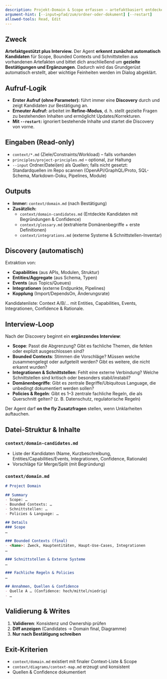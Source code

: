 ```yaml
---
description: Projekt-Domain & Scope erfassen – artefaktbasiert entdecken mit gezielten Rückfragen
argument-hint: [--input=pfad/zum/ordner-oder-dokument] [--restart]
allowed-tools: Read, Edit
---
```


## Zweck
**Artefaktgestützt plus Interview.** Der Agent **erkennt zunächst automatisch Kandidaten** für Scope, Bounded Contexts und Schnittstellen aus vorhandenen Artefakten und bittet dich anschließend um **gezielte Bestätigungen und Ergänzungen**. Dadurch wird das Grundgerüst automatisch erstellt, aber wichtige Feinheiten werden im Dialog abgeklärt.

## Aufruf-Logik
- **Erster Aufruf (ohne Parameter):** führt immer eine **Discovery** durch und zeigt Kandidaten zur Bestätigung an.
- **Erneuter Aufruf:** arbeitet im **Refine-Modus**, d. h. stellt gezielte Fragen zu bestehenden Inhalten und ermöglicht Updates/Korrekturen.
- **Mit `--restart`:** ignoriert bestehende Inhalte und startet die Discovery von vorne.

## Eingaben (Read-only)
- `context/*.md` (Ziele/Constraints/Workload) – falls vorhanden
- `principles/project-principles.md` – optional, zur Haltung
- `--input` Ordner/Datei(en) als Quellen; falls nicht gesetzt: Standardquellen im Repo scannen (OpenAPI/GraphQL/Proto, SQL-Schema, Markdown-Doku, Pipelines, Module)

## Outputs
- **Immer:** `context/domain.md` (nach Bestätigung)
- **Zusätzlich:**
  - `context/domain-candidates.md` (Entdeckte Kandidaten mit Begründungen & Confidence)
  - `context/glossary.md` (extrahierte Domänenbegriffe + erste Definitionen)
  - `context/integrations.md` (externe Systeme & Schnittstellen-Inventar)

## Discovery (automatisch)
Extraktion von:
- **Capabilities** (aus APIs, Modulen, Struktur)
- **Entities/Aggregate** (aus Schema, Typen)
- **Events** (aus Topics/Queues)
- **Integrationen** (externe Endpunkte, Pipelines)
- **Kopplung** (Import/DependsOn, Änderungsrate)

Kandidatenliste: Context A/B/… mit Entities, Capabilities, Events, Integrationen, Confidence & Rationale.

## Interview-Loop
Nach der Discovery beginnt ein **ergänzendes Interview**:
- **Scope**: Passt die Abgrenzung? Gibt es fachliche Themen, die fehlen oder explizit ausgeschlossen sind?
- **Bounded Contexts**: Stimmen die Vorschläge? Müssen welche zusammengelegt oder aufgeteilt werden? Gibt es weitere, die nicht erkannt wurden?
- **Integrationen & Schnittstellen**: Fehlt eine externe Verbindung? Welche Schnittstellen sind kritisch oder besonders stabil/instabil?
- **Domänenbegriffe**: Gibt es zentrale Begriffe/Ubiquitous Language, die unbedingt dokumentiert werden sollen?
- **Policies & Regeln**: Gibt es 1–3 zentrale fachliche Regeln, die als Querschnitt gelten? (z. B. Datenschutz, regulatorische Regeln)

Der Agent darf **on the fly Zusatzfragen** stellen, wenn Unklarheiten auftauchen.

## Datei-Struktur & Inhalte
### `context/domain-candidates.md`
- Liste der Kandidaten (Name, Kurzbeschreibung, Entities/Capabilities/Events, Integrationen, Confidence, Rationale)
- Vorschläge für Merge/Split (mit Begründung)

### `context/domain.md`
```md
# Project Domain

## Summary
- Scope: …
- Bounded Contexts: …
- Schnittstellen: …
- Policies & Language: …

## Details
### Scope
…

### Bounded Contexts (final)
- <Name>: Zweck, Hauptentitäten, Haupt-Use-Cases, Integrationen
…

### Schnittstellen & Externe Systeme
…

### Fachliche Regeln & Policies
…

## Annahmen, Quellen & Confidence
- Quelle A … (Confidence: hoch/mittel/niedrig)
- …
```

## Validierung & Writes

1. **Validieren**: Konsistenz und Ownership prüfen
2. **Diff anzeigen** (Candidates → Domain final, Diagramme)
3. **Nur nach Bestätigung schreiben**

## Exit-Kriterien

* `context/domain.md` existiert mit finaler Context-Liste & Scope
* `context/diagrams/context-map.md` erzeugt und konsistent
* Quellen & Confidence dokumentiert
